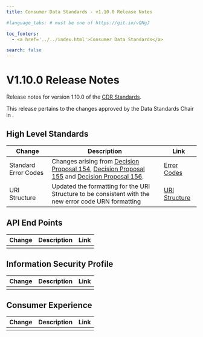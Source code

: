 ```yaml
---
title: Consumer Data Standards - v1.10.0 Release Notes

#language_tabs: # must be one of https://git.io/vQNgJ

toc_footers:
  - <a href='../../index.html'>Consumer Data Standards</a>

search: false
---
```


# V1.10.0 Release Notes
Release notes for version 1.10.0 of the [CDR Standards](../../index.html).

This release pertains to the changes approved by the Data Standards Chair in <Decision Proposal>.

## High Level Standards

|Change|Description|Link|
|------|-----------|----|
| Standard Error Codes | Changes arising from [Decision Proposal 154](https://github.com/ConsumerDataStandardsAustralia/standards/issues/154), [Decision Proposal 155](https://github.com/ConsumerDataStandardsAustralia/standards/issues/155) and [Decision Proposal 156](https://github.com/ConsumerDataStandardsAustralia/standards/issues/156).  | [Error Codes](../../#error-codes) |
| URI Structure | Updated the formatting for the URI Structure to be consistent with the new error code URN formatting | [URI Structure](../../#uri-structure) |

## API End Points

|Change|Description|Link|
|------|-----------|----|
| | | |

## Information Security Profile
|Change|Description|Link|
|------|-----------|----|
|  |  |  |

## Consumer Experience

|Change|Description|Link|
|------|-----------|----|
|  |  |  |
